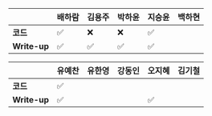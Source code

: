 |              | 배하람             | 김용주 | 박하윤 | 지승윤 | 백하현 |
| ------------ | ------------------ | ------ | ------ | ------ | ------ |
| **코드**     | :white_check_mark: | :x: |  :x:      |   :white_check_mark:      |        |
| **Write-up** | :white_check_mark: | :white_check_mark: | :white_check_mark:       |   :white_check_mark:      |        |

|              | 유예찬 | 유한영 | 강동인 | 오지혜 | 김기철 |
| ------------ | ------ | ------ | ------ | ------ | ------ |
| **코드**     |:white_check_mark:|        |        |        |        |
| **Write-up** |:white_check_mark:|        |        |  :white_check_mark:      |        |

